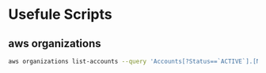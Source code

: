 # Usefule Scripts

## aws organizations
```bash
aws organizations list-accounts --query 'Accounts[?Status==`ACTIVE`].[Name, Id, Email]' --output table
```
